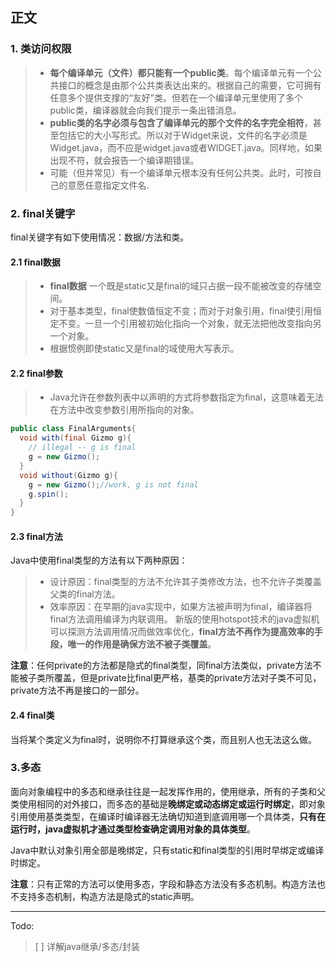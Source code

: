 ## 正文 ##
### 1. 类访问权限 ###
>+ **每个编译单元（文件）都只能有一个public类**。每个编译单元有一个公共接口的概念是由那个公共类表达出来的。根据自己的需要，它可拥有任意多个提供支撑的“友好”类。但若在一个编译单元里使用了多个public类，编译器就会向我们提示一条出错消息。
>+ **public类的名字必须与包含了编译单元的那个文件的名字完全相符**，甚至包括它的大小写形式。所以对于Widget来说，文件的名字必须是Widget.java，而不应是widget.java或者WIDGET.java。同样地，如果出现不符，就会报告一个编译期错误。
>+ 可能（但并常见）有一个编译单元根本没有任何公共类。此时，可按自己的意愿任意指定文件名.

### 2. final关键字 ###
final关键字有如下使用情况：数据/方法和类。
#### 2.1  final数据 ####
>+ **final数据** 一个既是static又是final的域只占据一段不能被改变的存储空间。
>+ 对于基本类型，final使数值恒定不变；而对于对象引用，final使引用恒定不变。一旦一个引用被初始化指向一个对象，就无法把他改变指向另一个对象。
>+ 根据惯例即使static又是final的域使用大写表示。

#### 2.2  final参数 ####
>+ Java允许在参数列表中以声明的方式将参数指定为final，这意味着无法在方法中改变参数引用所指向的对象。
```java
public class FinalArguments{
  void with(final Gizmo g){
    // illegal -- g is final
    g = new Gizmo();
  }
  void without(Gizmo g){
    g = new Gizmo();//work, g is not final
    g.spin();
  }
}
```

#### 2.3  final方法 ####
Java中使用final类型的方法有以下两种原因：
>+ 设计原因：final类型的方法不允许其子类修改方法，也不允许子类覆盖父类的final方法。
>+ 效率原因：在早期的java实现中，如果方法被声明为final，编译器将final方法调用编译为内联调用。
新版的使用hotspot技术的java虚拟机可以探测方法调用情况而做效率优化，**final方法不再作为提高效率的手段，唯一的作用是确保方法不被子类覆盖**。

**注意**：任何private的方法都是隐式的final类型，同final方法类似，private方法不能被子类所覆盖，但是private比final更严格，基类的private方法对子类不可见，private方法不再是接口的一部分。

#### 2.4  final类 ####
当将某个类定义为final时，说明你不打算继承这个类，而且别人也无法这么做。

### 3.多态 ###
面向对象编程中的多态和继承往往是一起发挥作用的，使用继承，所有的子类和父类使用相同的对外接口，而多态的基础是**晚绑定或动态绑定或运行时绑定**，即对象引用使用基类类型，在编译时编译器无法确切知道到底调用哪一个具体类，**只有在运行时，java虚拟机才通过类型检查确定调用对象的具体类型**。

Java中默认对象引用全部是晚绑定，只有static和final类型的引用时早绑定或编译时绑定。

**注意**：只有正常的方法可以使用多态，字段和静态方法没有多态机制。构造方法也不支持多态机制，构造方法是隐式的static声明。

------------
Todo:
>[ ] 详解java继承/多态/封装